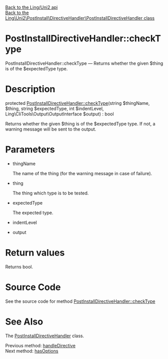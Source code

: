 [Back to the Ling/Uni2 api](https://github.com/lingtalfi/Uni2/blob/master/doc/api/Ling/Uni2.md)<br>
[Back to the Ling\Uni2\PostInstall\DirectiveHandler\PostInstallDirectiveHandler class](https://github.com/lingtalfi/Uni2/blob/master/doc/api/Ling/Uni2/PostInstall/DirectiveHandler/PostInstallDirectiveHandler.md)


PostInstallDirectiveHandler::checkType
================



PostInstallDirectiveHandler::checkType — Returns whether the given $thing is of the $expectedType type.




Description
================


protected [PostInstallDirectiveHandler::checkType](https://github.com/lingtalfi/Uni2/blob/master/doc/api/Ling/Uni2/PostInstall/DirectiveHandler/PostInstallDirectiveHandler/checkType.md)(string $thingName, $thing, string $expectedType, int $indentLevel, Ling\CliTools\Output\OutputInterface $output) : bool




Returns whether the given $thing is of the $expectedType type.
If not, a warning message will be sent to the output.




Parameters
================


- thingName

    The name of the thing (for the warning message in case of failure).

- thing

    The thing which type is to be tested.

- expectedType

    The expected type.

- indentLevel

    

- output

    


Return values
================

Returns bool.








Source Code
===========
See the source code for method [PostInstallDirectiveHandler::checkType](https://github.com/lingtalfi/Uni2/blob/master/PostInstall/DirectiveHandler/PostInstallDirectiveHandler.php#L183-L192)


See Also
================

The [PostInstallDirectiveHandler](https://github.com/lingtalfi/Uni2/blob/master/doc/api/Ling/Uni2/PostInstall/DirectiveHandler/PostInstallDirectiveHandler.md) class.

Previous method: [handleDirective](https://github.com/lingtalfi/Uni2/blob/master/doc/api/Ling/Uni2/PostInstall/DirectiveHandler/PostInstallDirectiveHandler/handleDirective.md)<br>Next method: [hasOptions](https://github.com/lingtalfi/Uni2/blob/master/doc/api/Ling/Uni2/PostInstall/DirectiveHandler/PostInstallDirectiveHandler/hasOptions.md)<br>


